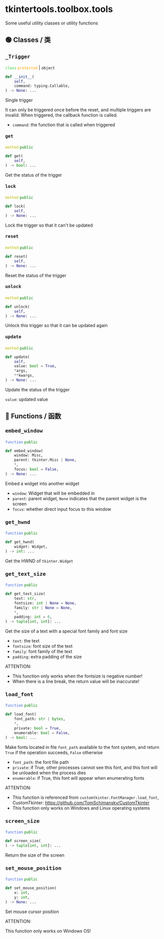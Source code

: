 # tkintertools.toolbox.tools

Some useful utility classes or utility functions

## 🟢 Classes / 类

### <big>`_Trigger`</big>



<code style='color: limegreen;'>class</code> <code style='color: orange;'>protected</code> | `object`


```python
def __init__(
    self,
    command: typing.Callable,
) -> None: ...
```

Single trigger

It can only be triggered once before the reset, and multiple triggers are
invalid. When triggered, the callback function is called.


* `command`: the function that is called when triggered


#### <big>`get`</big>


<code style='color: #BBBB00;'>method</code> <code style='color: green;'>public</code>

```python
def get(
    self,
) -> bool: ...
```
Get the status of the trigger

#### <big>`lock`</big>


<code style='color: #BBBB00;'>method</code> <code style='color: green;'>public</code>

```python
def lock(
    self,
) -> None: ...
```
Lock the trigger so that it can't be updated

#### <big>`reset`</big>


<code style='color: #BBBB00;'>method</code> <code style='color: green;'>public</code>

```python
def reset(
    self,
) -> None: ...
```
Reset the status of the trigger

#### <big>`unlock`</big>


<code style='color: #BBBB00;'>method</code> <code style='color: green;'>public</code>

```python
def unlock(
    self,
) -> None: ...
```
Unlock this trigger so that it can be updated again

#### <big>`update`</big>


<code style='color: #BBBB00;'>method</code> <code style='color: green;'>public</code>

```python
def update(
    self,
    value: bool = True,
    *args,
    **kwargs,
) -> None: ...
```

Update the status of the trigger

`value`: updated value




## 🔵 Functions / 函数

### <big>`embed_window`</big>


<code style='color: royalblue;'>function</code> <code style='color: green;'>public</code>

```python
def embed_window(
    window: Misc,
    parent: tkinter.Misc | None,
    *,
    focus: bool = False,
) -> None: ...
```

Embed a widget into another widget

* `window`: Widget that will be embedded in
* `parent`: parent widget, `None` indicates that the parent widget is the screen
* `focus`: whether direct input focus to this window


### <big>`get_hwnd`</big>


<code style='color: royalblue;'>function</code> <code style='color: green;'>public</code>

```python
def get_hwnd(
    widget: Widget,
) -> int: ...
```
Get the HWND of `tkinter.Widget`

### <big>`get_text_size`</big>


<code style='color: royalblue;'>function</code> <code style='color: green;'>public</code>

```python
def get_text_size(
    text: str,
    fontsize: int | None = None,
    family: str | None = None,
    *,
    padding: int = 0,
) -> tuple[int, int]: ...
```

Get the size of a text with a special font family and font size

* `text`: the text
* `fontsize`: font size of the text
* `family`: font family of the text
* `padding`: extra padding of the size

ATTENTION:

* This function only works when the fontsize is negative number!
* When there is a line break, the return value will be inaccurate!


### <big>`load_font`</big>


<code style='color: royalblue;'>function</code> <code style='color: green;'>public</code>

```python
def load_font(
    font_path: str | bytes,
    *,
    private: bool = True,
    enumerable: bool = False,
) -> bool: ...
```

Make fonts located in file `font_path` available to the font system, and
return `True` if the operation succeeds, `False` otherwise

* `font_path`: the font file path
* `private`: if True, other processes cannot see this font, and this font
will be unloaded when the process dies
* `enumerable`: if True, this font will appear when enumerating fonts

ATTENTION:

* This function is referenced from `customtkinter.FontManager.load_font`,
CustomTkinter: https://github.com/TomSchimansky/CustomTkinter
* This function only works on Windows and Linux operating systems


### <big>`screen_size`</big>


<code style='color: royalblue;'>function</code> <code style='color: green;'>public</code>

```python
def screen_size(
) -> tuple[int, int]: ...
```
Return the size of the screen

### <big>`set_mouse_position`</big>


<code style='color: royalblue;'>function</code> <code style='color: green;'>public</code>

```python
def set_mouse_position(
    x: int,
    y: int,
) -> None: ...
```

Set mouse cursor position

ATTENTION:

This function only works on Windows OS!


